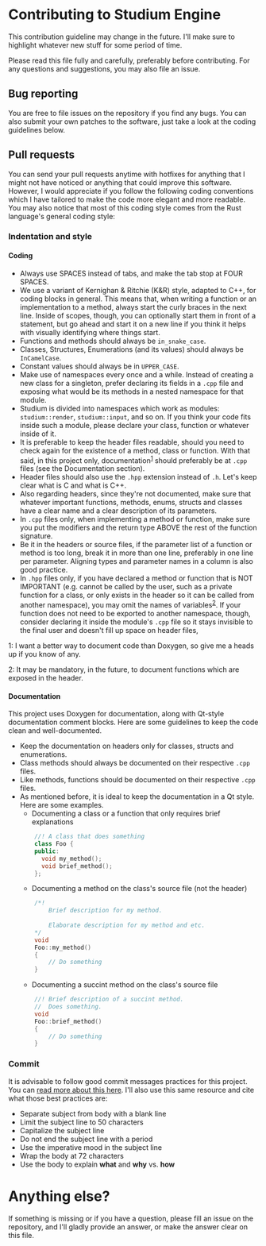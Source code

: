 # Contributing to Studium Engine

This contribution guideline may change in the future. I'll make sure to highlight whatever new stuff for some period of time.

Please read this file fully and carefully, preferably before contributing. For any questions and suggestions, you may also file an issue.

## Bug reporting
You are free to file issues on the repository if you find any bugs.
You can also submit your own patches to the software, just take a look at the
coding guidelines below.


## Pull requests
You can send your pull requests anytime with hotfixes for anything that I might
not have noticed or anything that could improve this software. However, I would
appreciate if you follow the following coding conventions which I have tailored
to make the code more elegant and more readable. You may also notice that most
of this coding style comes from the Rust language's general coding style:

### Indentation and style

#### Coding
- Always use SPACES instead of tabs, and make the tab stop at FOUR SPACES.
- We use a variant of Kernighan & Ritchie (K&R) style, adapted to C++, for coding blocks in general. This means that, when writing a function or an implementation to a method, always start the curly braces in the next line. Inside of scopes, though, you can optionally start them in front of a statement, but go ahead and start it on a new line if you think it helps with visually identifying where things start.
- Functions and methods should always be `in_snake_case`.
- Classes, Structures, Enumerations (and its values) should always be `InCamelCase`.
- Constant values should always be in `UPPER_CASE`.
- Make use of namespaces every once and a while. Instead of creating a new class for a singleton, prefer declaring its fields in a `.cpp` file and exposing what would be its methods in a nested namespace for that module.
- Studium is divided into namespaces which work as modules: `studium::render`, `studium::input`, and so on. If you think your code fits inside such a module, please declare your class, function or whatever inside of it.
- It is preferable to keep the header files readable, should you need to check again for the existence of a method, class or function. With that said, in this project only, documentation<sup>[1](#docsnote)</sup> should preferably be at `.cpp` files (see the Documentation section).
- Header files should also use the `.hpp` extension instead of `.h`. Let's keep clear what is C and what is C++.
- Also regarding headers, since they're not documented, make sure that whatever important functions, methods, enums, structs and classes have a clear name and a clear description of its parameters.
- In `.cpp` files only, when implementing a method or function, make sure you put the modifiers and the return type ABOVE the rest of the function signature.
- Be it in the headers or source files, if the parameter list of a function or method is too long, break it in more than one line, preferably in one line per parameter. Aligning types and parameter names in a column is also good practice.
- In `.hpp` files only, if you have declared a method or function that is NOT IMPORTANT (e.g. cannot be called by the user, such as a private function for a class, or only exists in the header so it can be called from another namespace), you may omit the names of variables<sup>[2](#docs_omit_params)</sup>. If your function does not need to be exported to another namespace, though, consider declaring it inside the module's `.cpp` file so it stays invisible to the final user and doesn't fill up space on header files,


<a id="docsnote">1</a>: I want a better way to document code than Doxygen, so give me a heads up if you know of any.

<a id="docs_omit_params">2</a>: It may be mandatory, in the future, to document functions which are exposed in the header.

#### Documentation
This project uses Doxygen for documentation, along with Qt-style documentation comment
blocks. Here are some guidelines to keep the code clean and well-documented.

- Keep the documentation on headers only for classes, structs and enumerations.
- Class methods should always be documented on their respective `.cpp` files.
- Like methods, functions should be documented on their respective `.cpp` files.
- As mentioned before, it is ideal to keep the documentation in a Qt style. Here are some examples.
  - Documenting a class or a function that only requires brief explanations
  ```cpp
      //! A class that does something
      class Foo {
      public:
        void my_method();
        void brief_method();
      };
  ```
  - Documenting a method on the class's source file (not the header)
  ```cpp
      /*!
          Brief description for my method.
          
          Elaborate description for my method and etc.
      */
      void
      Foo::my_method()
      {
          // Do something
      }
  ```
  - Documenting a succint method on the class's source file
  ```cpp
      //! Brief description of a succint method.
      //  Does something.
      void
      Foo::brief_method()
      {
          // Do something
      }
  ```

### Commit
It is advisable to follow good commit messages practices for this project. You can [read more about this here](https://chris.beams.io/posts/git-commit/). I'll also use this same resource and cite what those best practices are:


- Separate subject from body with a blank line
- Limit the subject line to 50 characters
- Capitalize the subject line
- Do not end the subject line with a period
- Use the imperative mood in the subject line
- Wrap the body at 72 characters
- Use the body to explain __what__ and __why__ vs. __how__


# Anything else?

If something is missing or if you have a question, please fill an issue on the repository, and I'll gladly provide an answer, or make the answer clear on this file.
